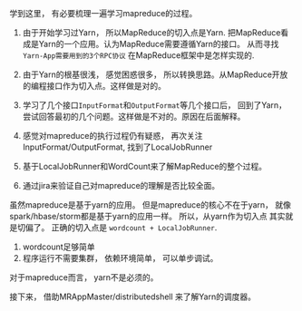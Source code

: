 学到这里， 有必要梳理一遍学习mapreduce的过程。

1. 由于开始学习过Yarn， 所以MapReduce的切入点是Yarn. 把MapReduce看成是Yarn的一个应用。认为MapReduce需要遵循Yarn的接口。
从而寻找`Yarn-App需要用到的3个RPC协议` 在MapReduce框架中是怎样实现的.

2. 由于Yarn的根基很浅， 感觉困惑很多， 所以转换思路。从MapReduce开放的编程接口作为切入点。这样做是对的。

3. 学习了几个接口`InputFormat`和`OutputFormat`等几个接口后， 回到了Yarn， 尝试回答最初的几个问题。这样做是不对的。原因在后面解释。

4. 感觉对mapreduce的执行过程仍有疑惑， 再次关注InputFormat/OutputFormat, 找到了LocalJobRunner

5. 基于LocalJobRunner和WordCount来了解MapReduce的整个过程。

6. 通过jira来验证自己对mapreduce的理解是否比较全面。


虽然mapreduce是基于yarn的应用。 但是mapreduce的核心不在于yarn， 就像spark/hbase/storm都是基于yarn的应用一样。
所以，从yarn作为切入点 其实就是切偏了。 正确的切入点是 `wordcount + LocalJobRunner`.

1. wordcount足够简单
2. 程序运行不需要集群， 依赖环境简单， 可以单步调试。 

对于mapreduce而言， yarn不是必须的。

接下来， 借助MRAppMaster/distributedshell 来了解Yarn的调度器。





